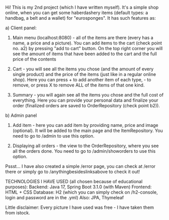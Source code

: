 Hi! This is my 2nd project (which I have written myself). It's a simple shop online, when you can get some haberdashery items (default types: a handbag, a belt and a wallet) for "eurosponges".
It has such features as:

a) Client panel:

1. Main menu  (localhost:8080) - all of the items are there (every has a name, a price and a picture). You can add items to the cart (check point no. a2) by pressing "add to cart" button. On the top right corner you will see the amount of items that have been added to the cart and the full price of the contents

2. Cart - you will see all the items you chose (and the amount of every single product) and the price of the items (just like in a regular online shop). Here you can press + to add another item of each type, - to remove, or press X to remove ALL of the items of that one kind.

3. Summary - you will again see all the items you chose and the full cost of everything. Here you can provide your personal data and finalize your order (finalized orders are saved to OrderRepository (check point b2)).

b) Admin panel

1. Add item - here you can add item by providing name, price and image (optional). It will be added to the main page and the ItemRepository.
You need to go to /admin to use this option.

2. Displaying all orders - the view to the OrderRepository, where you see all the orders done.
You need to go to /admin/showorders to use this option.

Pssst... I have also created a simple /error page, you can check at /error there or simply go to /anythingbesideslinksabove to check it out!

TECHNOLOGIES I HAVE USED (all chosen because of educational purposes):
Backend: Java 17, Spring Boot 3.1.0 (with Maven)
Frontend: HTML + CSS
Database: H2 (which you can simply check on /h2-console, login and password are in the .yml)
Also: JPA, Thymeleaf

Little disclaimer: Every picture I have used was free - I have taken them from istock.

